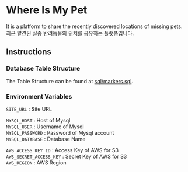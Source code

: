 # Where Is My Pet

It is a platform to share the recently discovered locations of missing pets.  
최근 발견된 실종 반려동물의 위치를 공유하는 플랫폼입니다.

## Instructions


### Database Table Structure
The Table Structure can be found at [sql/markers.sql](/sql/markers.sql).


### Environment Variables

`SITE_URL` : Site URL

`MYSQL_HOST` : Host of Mysql  
`MYSQL_USER` : Username of Mysql  
`MYSQL_PASSWORD` : Password of Mysql account  
`MYSQL_DATABASE` : Database Name


`AWS_ACCESS_KEY_ID` : Access Key of AWS for S3  
`AWS_SECRET_ACCESS_KEY` : Secret Key of AWS for S3  
`AWS_REGION` : AWS Region